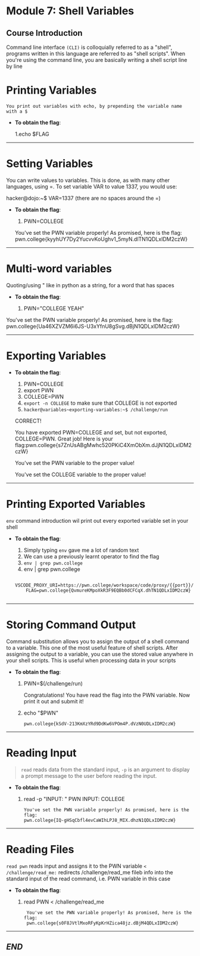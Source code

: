 # Module 7: Shell Variables

## Course Introduction
Command line interface `(CLI)` is colloquially referred to as a "shell", programs written in this language are referred to as "shell scripts". 
When you're using the command line, you are basically writing a shell script line by line

#  Printing Variables

`You print out variables with echo, by prepending the variable name with a $`

- **To obtain the flag**:

  1.echo $FLAG
 
---

# Setting Variables

You can write values to variables. This is done, as with many other languages, using =. To set variable VAR to value 1337, you would use:

hacker@dojo:~$ VAR=1337
(there are no spaces around the =)

- **To obtain the flag**:
  
  1. PWN=COLLEGE
         
    You've set the PWN variable properly! As promised, here is the flag:
    pwn.college{kyyhUY7Dy2YucvvKoUghv1_5myN.dlTN1QDLxIDM2czW}

---

# Multi-word variables

Quoting/using " like in python as a string, for a word that has spaces

- **To obtain the flag**:
  
  1. PWN="COLLEGE YEAH"

You've set the PWN variable properly! As promised, here is the flag:
pwn.college{Ua46XZVZM6i6JS-U3xYfnU8gSvg.dBjN1QDLxIDM2czW}

---

# Exporting Variables


- **To obtain the flag**:
  
  1. PWN=COLLEGE
  2. export PWN
  3. COLLEGE=PWN
  4. `export -n COLLEGE` to make sure that COLLEGE is not exported
  5. `hacker@variables~exporting-variables:~$ /challenge/run`

    CORRECT!
  
    You have exported PWN=COLLEGE and set, but not exported, COLLEGE=PWN. Great job! Here is your flag:pwn.college{s7ZnUsABgMwhc520PKiC4XmObXm.dJjN1QDLxIDM2czW}
  
    You've set the PWN variable to the proper value!
  
    You've set the COLLEGE variable to the proper value!
    

---

#  Printing Exported Variables

`env` command introduction wil print out every exported variable set in your shell

- **To obtain the flag**:
  
  1. Simply typing `env` gave me a lot of random text
  2. We can use a previously learnt operator to find the flag
  3. `env | grep pwn.college`
  4. env | grep pwn.college
  ```
     VSCODE_PROXY_URI=https://pwn.college/workspace/code/proxy/{{port}}/
      FLAG=pwn.college{QvmureKMpoXkR3F9EQBb0dCFCqX.dhTN1QDLxIDM2czW}
     
---

# Storing Command Output

Command substitution allows you to assign the output of a shell command to a variable. This one of the most useful feature of shell scripts. After assigning the output to a variable, you can use the stored value anywhere in your shell scripts. This is useful when processing data in your scripts

- **To obtain the flag**:


  1. PWN=$(/challenge/run)

     Congratulations! You have read the flag into the PWN variable. Now print it out and submit it!
  2. echo "$PWN"
      ```
      pwn.college{kSdV-213KmXzYRd9DdKw6VPOm4P.dVzN0UDLxIDM2czW}

---

# Reading Input

> `read` reads data from the standard input, `-p` is an argument to display a prompt message to the user before reading the input.

- **To obtain the flag**:

  1. read -p "INPUT: " PWN
      INPUT: COLLEGE

      ```
      You've set the PWN variable properly! As promised, here is the flag:
      pwn.college{IQ-gHSqCbfl4evCaWIhLPJ8_MIX.dhzN1QDLxIDM2czW}

---

# Reading Files

`read pwn` reads input and assigns it to the PWN variable
`< /challenge/read_me:` redirects /challenge/read_me fileb info into the standard input of the read command, i.e. PWN variable in this case

- **To obtain the flag**:
  
  1. read PWN < /challenge/read_me
     
     ```  
      You've set the PWN variable properly! As promised, here is the flag:
      pwn.college{s0F8JVtlMxoRFyKpKrHZica48jz.dBjM4QDLxIDM2czW}

---


## *_END_* 
